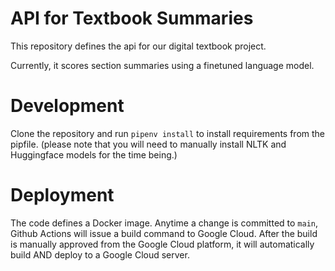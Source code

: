 # API for Textbook Summaries

This repository defines the api for our digital textbook project.

Currently, it scores section summaries using a finetuned language model.

# Development

Clone the repository and run `pipenv install` to install requirements from the pipfile. (please note that you will need to manually install NLTK and Huggingface models for the time being.)

# Deployment

The code defines a Docker image. Anytime a change is committed to `main`, Github Actions will issue a build command to Google Cloud. After the build is manually approved from the Google Cloud platform, it will automatically build AND deploy to a Google Cloud server.
